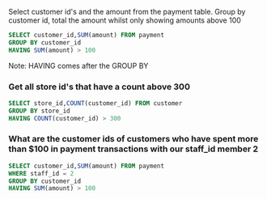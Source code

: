 
Select customer id's and the amount from the payment table. Group by customer id, total the amount whilst only showing amounts above 100

```sql
SELECT customer_id,SUM(amount) FROM payment
GROUP BY customer_id
HAVING SUM(amount) > 100
```

Note: HAVING comes after the GROUP BY

### Get all store id's that have a count above 300

```sql
SELECT store_id,COUNT(customer_id) FROM customer
GROUP BY store_id
HAVING COUNT(customer_id) > 300
```


### What are the customer ids of customers who have spent more than $100 in payment transactions with our staff_id  member 2

```sql
SELECT customer_id,SUM(amount) FROM payment
WHERE staff_id = 2
GROUP BY customer_id
HAVING SUM(amount) > 100
```